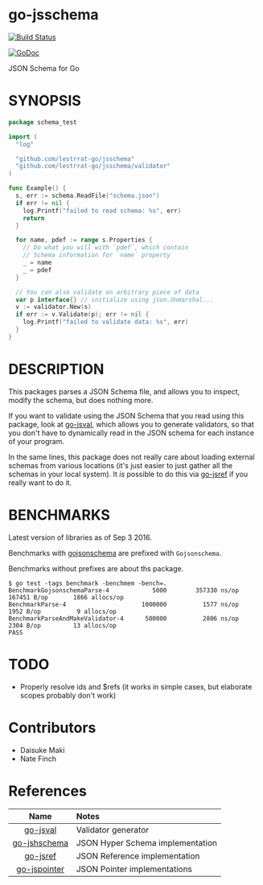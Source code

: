 # go-jsschema

[![Build Status](https://travis-ci.org/lestrrat-go/jsschema.svg?branch=master)](https://travis-ci.org/lestrrat-go/jsschema)

[![GoDoc](https://godoc.org/github.com/lestrrat-go/jsschema?status.svg)](https://godoc.org/github.com/lestrrat-go/jsschema)

JSON Schema for Go

# SYNOPSIS

```go
package schema_test

import (
  "log"

  "github.com/lestrrat-go/jsschema"
  "github.com/lestrrat-go/jsschema/validator"
)

func Example() {
  s, err := schema.ReadFile("schema.json")
  if err != nil {
    log.Printf("failed to read schema: %s", err)
    return
  }

  for name, pdef := range s.Properties {
    // Do what you will with `pdef`, which contain
    // Schema information for `name` property
    _ = name
    _ = pdef
  }

  // You can also validate an arbitrary piece of data
  var p interface{} // initialize using json.Unmarshal...
  v := validator.New(s)
  if err := v.Validate(p); err != nil {
    log.Printf("failed to validate data: %s", err)
  }
}
```

# DESCRIPTION

This packages parses a JSON Schema file, and allows you to inspect, modify
the schema, but does nothing more.

If you want to validate using the JSON Schema that you read using this package,
look at [go-jsval](https://github.com/lestrrat-go/jsval), which allows you to
generate validators, so that you don't have to dynamically read in the JSON schema
for each instance of your program.

In the same lines, this package does not really care about loading external
schemas from various locations (it's just easier to just gather all the schemas
in your local system). It *is* possible to do this via [go-jsref](https://github.com/lestrrat-go/jsref)
if you really want to do it.

# BENCHMARKS

Latest version of libraries as of Sep 3 2016.

Benchmarks with [gojsonschema](https://github.com/xeipuuv/gojsonschema)
are prefixed with `Gojsonschema`.

Benchmarks without prefixes are about ths package.

```
$ go test -tags benchmark -benchmem -bench=.
BenchmarkGojsonschemaParse-4            5000        357330 ns/op      167451 B/op       1866 allocs/op
BenchmarkParse-4                     1000000          1577 ns/op        1952 B/op          9 allocs/op
BenchmarkParseAndMakeValidator-4      500000          2806 ns/op        2304 B/op         13 allocs/op
PASS
```

# TODO

* Properly resolve ids and $refs (it works in simple cases, but elaborate scopes probably don't work)

# Contributors

* Daisuke Maki
* Nate Finch

# References

| Name                                                     | Notes                            |
|:--------------------------------------------------------:|:---------------------------------|
| [go-jsval](https://github.com/lestrrat-go/jsval)         | Validator generator              |
| [go-jshschema](https://github.com/lestrrat-go/jshschema) | JSON Hyper Schema implementation |
| [go-jsref](https://github.com/lestrrat-go/jsref)         | JSON Reference implementation    |
| [go-jspointer](https://github.com/lestrrat-go/jspointer) | JSON Pointer implementations     |
